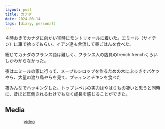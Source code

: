 ```yaml
---
layout: post
title: カナダ 
date: 2024-03-14
tags: [diary, personal]
---
```


４時おきでカナダに向かい10時にモントリオールに着いた。エミール（サイテン）に車で拾ってもらい、イアン達も合流して昼ごはんを食べた。

総じてカナダのフランス語は難しく、フランス人の店員のfrench frenchくらいしかわからなかった。

夜はエミールの家に行って、メープルシロップを作るための木にぶっさすバケツやら、大量の渡り鳥やらを見て、プティンとチキンを食べた

夜みんなでハッキングした。トップレベルの実力はやはりもの凄いと思うと同時に、昔ほど圧倒されるわけでもなく成長を感じることができた。
## Media

<div style="display: flex; flex-wrap: wrap; gap: 10px;"><img src="https://lh3.googleusercontent.com/lr/AAJ1LKfsPPM_oBIRZHGZI046bOjTqGbZPqBV-gGl08jsGTGq34jWOOwjs-JUcm-JPSOdIJ60sazatVm_sGvhnrpinFMUi4jx4InzdYBggtc7fmW9PdyodO2hDZkki5ZMlw-RRwnKTiVeuEk_c-Dh4hLBPMt_dXeGxAVtOH2N3lCsJcjZ6iW2bBSakTITwfD1HaRLDmXLbIPYXU--X-h7_ujKU1BfQSs-rQVz92BWsP9sfjT0NTCwxLNTeHlr1xszkQL2eK6LuaXRWYsiKJPrbUMcynLuJ8T6MIpZb3JZsNqfV9Sv7hGziBd2lU1O-AZiYGp7NvukBMTyCNgxG75czjik7oQ3TVJbUXb4tOYUxxEnCxerEnv7Gb0at3cGKrLbliSRbjNJvfXraj7Npv3FXtu_lbLr4jDdKU6hkvCnY0oT4loKIIztTQSqUUKeB6wKOA2Mx8ZbPRzbBd7yzQGYuY8H3mfYV6FcGtJdc3H5mT6N5Yh33saUOuUE9XW8soiC6P3e0atoogRr7pTuOTJ_uquC18D_8HQqaFwdoXZayCz_nFuSs_qbh4SX4rBWD_JEdhMHQmtBXKtf058JQj4Sf__LMXGeNlg2JvtwCs_U5dyqgds13UecKQZ6YoqmdTeiFYzIxgpW8bVzlKB-o9WBmeeb7Twpm0fM4JSBhQjpfjlmfRXuaflOo6AZ4PlGjfDLm5UigQMJuKeWwWzI_2gPqO6PBkJe78CN8_8pCzg1lcBT8fq4My0RC-v60e1p31FYkNVHlbmLNYfK-HKvVGh9e4_4MDxKRzB14MiNXLOqxjGiGC9H6z39Se8eeEjzevdcFHqYmDuQ9KRG6_Mopu_wtJ0TCyOPn3ENVxVhZJoh4k-nXUHtWqhdwJmQtqe-mE4GKOkwNLiO7eP7fqWiZVhSTKe0sNdfEIo-MgVEzc0fHL6si1cjL6Y8XMr7rK04k5xwHecmC8OeoAnO7KhOhVkFqvebhlrMEkNgxg" alt="" style="max-width: 100%; height: auto;"><br> <img src="https://lh3.googleusercontent.com/lr/AAJ1LKcFvBq_F7sb1l6YGFNnzKyECZP7JgoLcl5NJVyMj6WoGkCUb7U8qyJF9bx2ZLggo3KVRmlmIehjCJnFO_SaXtn6iMsCtv2IPMc7ScGUj2yWPcYMTagbge27kKZPotdXqt9iADk14vxYdbNUTOW5fk2viCUNZpDT35XscmaHCgEIdM6SyrKkESHOlysaEZ1tSQJnt0Sm7qWA2MVM6pqtlUHkF7Vqcvyv4Az0ai2vrEAABG1GsOukM4W5Y5Kk9C3LaNlmqnewbez3OIMrFzBTYg9hD9LELKOAnhUWiDtGOAN0ZwmH_zmRIVNHHdXnqKE1a5LqiHAJfyDNZjLwRvl0pT3B-hKa3JE-v65a8etcYQDFYgnZ4dEujBLCvMu20xkDlogil6IDAWjHFpbDBIgXM8UX4OPUEP-iYLGjhVZThzC0FQHsRcat1dYd-TQRV02eTxdO8UtVu3UpO9T6kIj2K_h5P_IO2Ir2Rn12kAgfMqbH_D5tBA4InkdH65lvgqbvG8W5gXPCNzeqI4sYaGJqK7VTwSP27Sd7OVsOWjt2PoQQAbNqbFaUZ7r-CswlBDRiJgHmM00FW-jkr9yGhVHXgdwt5BSur2SP3qaGY9SQ8GuiXHeZ9ncI_p0YcvmqhRz8Vxqp3yHqgAl_igQdy5vh9zi0w5qxaTC3j_TlIeSK1C8qJyZYr3UEFP060YN8P4bKsZLBE6AgUPpMmKEBZ5RqRkmcohIFF09sNWbnIcinmiilYynopLUwXDoS82DidoyZeLSTTOb7BRqaac17hHhltcuPf4eUYMlCRS3t5PBqjbb-GZ5JtHGNodSjyHVmCxpuh-MPCQsfks0a8wiC9KNeAaJ9Hu9zPesGxWffZuqAB_HQUsHeODS1eYZ0b1gMQiBP9wAx9yYaAL5CHAyPMggxD9xcimqyxyrS4FX3VR9bRVkNim0GNX2xNoXNVoz15xW8dQ6oI_EZncfzgwDlqA2tgAxsWbhjIw" alt="" style="max-width: 100%; height: auto;"><br> <img src="https://lh3.googleusercontent.com/lr/AAJ1LKcX9uzG3cIkGEn4VffuBvwARhNdFP7pCwlTwV6BIrQdC1Xsgh454d-vdhtC1YsusH8U49klsAQhegv6fdeXbLZdX7TVKjcwRH4K5S2x5EWSaxOkQmY-Rs-2GtliKDpZPZJMjF8qu6Y7_JWOSfBk9Ban8KKIWd5YaMWQkHDBzB7ZlgYuErsx34QrEC9GFfaaqy3TkMPJVJeXMAWqysC-WX6jVsf9yvhxpyzGiMi0OPMm0jh02vzaxyeN69tUeM8RYafCrymvn6jOhQm6_bfSb1F0KV4WaKuyfqS7mKEqVL0O3J_-LtlLxcsGAdN2PTXFqixQV_irZaDq_V1OQwVCti91xEJAw03_dzbo6wWGkNHsTkK6vExOKwU49JOWnLXBQBHI8Lb2lfH6aEVyUwIrRHbBI3Cl5FjwSUI5_JL0M-8kv4xiDBxRcelQfRpEpgu0NyNm60BsqBA6AB-7CrjI51cl6-PtfSs64S6FSeCK_tN2VyLWFFMQTsyxObmzn95qv4dhPv2XqaNdNDm-Eoj02bpy13_DsZ2ijbG6vTwN-txQsW0iT0NO6rEgoAmizn1UlYEt2l5AAjRgoFrJMpzpD_ockNMd-u5DR13FnDSRdXKjT1uQUE-lYBTTkPv3yEnbmJprPZGNt5lEXoa1dGRhVUEv2_sX3k31ZMbfjZbOzptoTsyechrObkUB8FB5-KAbF4FyjKEIKu_7xwL-ifCCpYh0hvXwtkytAyhNVHlI6RDS96r5OLkM88XdsInSqAMSMEFyUjjUZS14ZAbyo5q7eBQ7j250Bk7twAW2KJ_ozbikIREYTe-hD-i5ZyiPa5vVhhOZxxGrJ9QuL_3oY0q4qiPM2YZIEH12j2Ar8Ue1jZM8Zq4jvz0PHxTQqnyjsCgezslNe4WnxxsS9hLNWigTH7s4C-kC2Fv_uHckSK52Ux5CQnaQjjO8BE9llg7e0edacwuXEqscjbsay5dwO2N-w7Ldbgr7zg" alt="" style="max-width: 100%; height: auto;"><br> <a href="https://photos.google.com/lr/album/ADVFWbeu50_RulrcDCXNkLO7stKdAmGPiTSKxC2SEjvKGApt6yaiPn8XlJzaDA_ITvCp1dr_Hyyw/photo/ADVFWbeTH63IPOMaFZ9UvJEqGvABtRsSaOUqXxoGQjAQiTXiWstCJZM5twcNQq1MDKaXzQaCFedTkUjpkIEZb4Oxk8ok-7yOvw">video</a><br></div>
